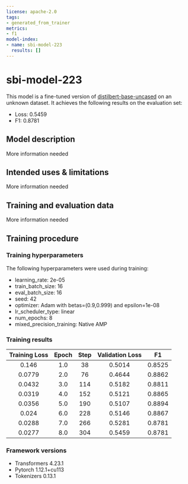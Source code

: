 ```yaml
---
license: apache-2.0
tags:
- generated_from_trainer
metrics:
- f1
model-index:
- name: sbi-model-223
  results: []
---
```


<!-- This model card has been generated automatically according to the information the Trainer had access to. You
should probably proofread and complete it, then remove this comment. -->

# sbi-model-223

This model is a fine-tuned version of [distilbert-base-uncased](https://huggingface.co/distilbert-base-uncased) on an unknown dataset.
It achieves the following results on the evaluation set:
- Loss: 0.5459
- F1: 0.8781

## Model description

More information needed

## Intended uses & limitations

More information needed

## Training and evaluation data

More information needed

## Training procedure

### Training hyperparameters

The following hyperparameters were used during training:
- learning_rate: 2e-05
- train_batch_size: 16
- eval_batch_size: 16
- seed: 42
- optimizer: Adam with betas=(0.9,0.999) and epsilon=1e-08
- lr_scheduler_type: linear
- num_epochs: 8
- mixed_precision_training: Native AMP

### Training results

| Training Loss | Epoch | Step | Validation Loss | F1     |
|:-------------:|:-----:|:----:|:---------------:|:------:|
| 0.146         | 1.0   | 38   | 0.5014          | 0.8525 |
| 0.0779        | 2.0   | 76   | 0.4644          | 0.8862 |
| 0.0432        | 3.0   | 114  | 0.5182          | 0.8811 |
| 0.0319        | 4.0   | 152  | 0.5121          | 0.8865 |
| 0.0356        | 5.0   | 190  | 0.5107          | 0.8894 |
| 0.024         | 6.0   | 228  | 0.5146          | 0.8867 |
| 0.0288        | 7.0   | 266  | 0.5281          | 0.8781 |
| 0.0277        | 8.0   | 304  | 0.5459          | 0.8781 |


### Framework versions

- Transformers 4.23.1
- Pytorch 1.12.1+cu113
- Tokenizers 0.13.1
